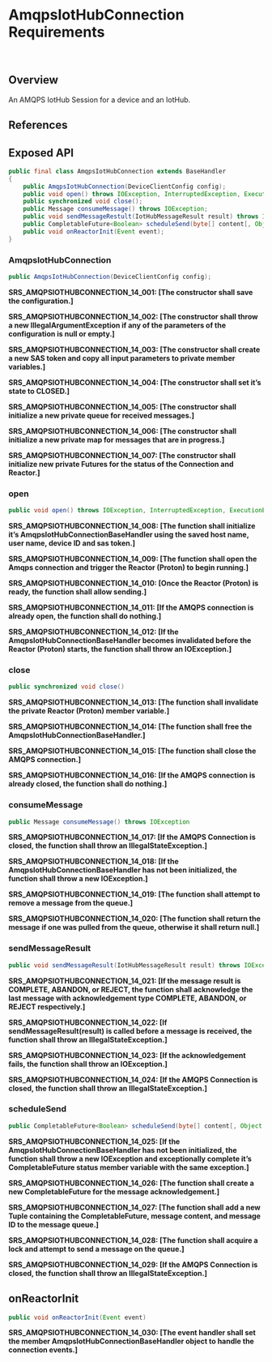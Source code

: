 # AmqpsIotHubConnection Requirements
 
## Overview

An AMQPS IotHub Session for a device and an IotHub.

## References

## Exposed API

```java
public final class AmqpsIotHubConnection extends BaseHandler
{
	public AmqpsIotHubConnection(DeviceClientConfig config);
	public void open() throws IOException, InterruptedException, ExecutionException;
	public synchronized void close();
	public Message consumeMessage() throws IOException;
	public void sendMessageRestult(IotHubMessageResult result) throws IOException;
	public CompletableFuture<Boolean> scheduleSend(byte[] content[, Object messageId);
	public void onReactorInit(Event event);
}
```


### AmqpsIotHubConnection

```java
public AmqpsIotHubConnection(DeviceClientConfig config);
```

**SRS_AMQPSIOTHUBCONNECTION_14_001: [**The constructor shall save the configuration.**]**

**SRS_AMQPSIOTHUBCONNECTION_14_002: [**The constructor shall throw a new IllegalArgumentException if any of the parameters of the configuration is null or empty.**]**

**SRS_AMQPSIOTHUBCONNECTION_14_003: [**The constructor shall create a new SAS token and copy all input parameters to private member variables.**]**

**SRS_AMQPSIOTHUBCONNECTION_14_004: [**The constructor shall set it’s state to CLOSED.**]**

**SRS_AMQPSIOTHUBCONNECTION_14_005: [**The constructor shall initialize a new private queue for received messages.**]**

**SRS_AMQPSIOTHUBCONNECTION_14_006: [**The constructor shall initialize a new private map for messages that are in progress.**]**

**SRS_AMQPSIOTHUBCONNECTION_14_007: [**The constructor shall initialize new private Futures for the status of the Connection and Reactor.**]**


### open

```java
public void open() throws IOException, InterruptedException, ExecutionException
```

**SRS_AMQPSIOTHUBCONNECTION_14_008: [**The function shall initialize it’s AmqpsIotHubConnectionBaseHandler using the saved host name, user name, device ID and sas token.**]**

**SRS_AMQPSIOTHUBCONNECTION_14_009: [**The function shall open the Amqps connection and trigger the Reactor (Proton) to begin running.**]**

**SRS_AMQPSIOTHUBCONNECTION_14_010: [**Once the Reactor (Proton) is ready, the function shall allow sending.**]**

**SRS_AMQPSIOTHUBCONNECTION_14_011: [**If the AMQPS connection is already open, the function shall do nothing.**]**

**SRS_AMQPSIOTHUBCONNECTION_14_012: [**If the AmqpsIotHubConnectionBaseHandler becomes invalidated before the Reactor (Proton) starts, the function shall throw an IOException.**]**


### close

```java
public synchronized void close()
```

**SRS_AMQPSIOTHUBCONNECTION_14_013: [**The function shall invalidate the private Reactor (Proton) member variable.**]**

**SRS_AMQPSIOTHUBCONNECTION_14_014: [**The function shall free the AmqpsIotHubConnectionBaseHandler.**]**

**SRS_AMQPSIOTHUBCONNECTION_14_015: [**The function shall close the AMQPS connection.**]**

**SRS_AMQPSIOTHUBCONNECTION_14_016: [**If the AMQPS connection is already closed, the function shall do nothing.**]**


### consumeMessage

```java
public Message consumeMessage() throws IOException
```

**SRS_AMQPSIOTHUBCONNECTION_14_017: [**If the AMQPS Connection is closed, the function shall throw an IllegalStateException.**]**

**SRS_AMQPSIOTHUBCONNECTION_14_018: [**If the AmqpsIotHubConnectionBaseHandler has not been initialized, the function shall throw a new IOException.**]**

**SRS_AMQPSIOTHUBCONNECTION_14_019: [**The function shall attempt to remove a message from the queue.**]**

**SRS_AMQPSIOTHUBCONNECTION_14_020: [**The function shall return the message if one was pulled from the queue, otherwise it shall return null.**]**


### sendMessageResult

```java
public void sendMessageResult(IotHubMessageResult result) throws IOException
```

**SRS_AMQPSIOTHUBCONNECTION_14_021: [**If the message result is COMPLETE, ABANDON, or REJECT, the function shall acknowledge the last message with acknowledgement type COMPLETE, ABANDON, or REJECT respectively.**]**

**SRS_AMQPSIOTHUBCONNECTION_14_022: [**If sendMessageResult(result) is called before a message is received, the function shall throw an IllegalStateException.**]**

**SRS_AMQPSIOTHUBCONNECTION_14_023: [**If the acknowledgement fails, the function shall throw an IOException.**]**

**SRS_AMQPSIOTHUBCONNECTION_14_024: [**If the AMQPS Connection is closed, the function shall throw an IllegalStateException.**]**


### scheduleSend

```java
public CompletableFuture<Boolean> scheduleSend(byte[] content[, Object messageId) throws IOException
```

**SRS_AMQPSIOTHUBCONNECTION_14_025: [**If the AmqpsIotHubConnectionBaseHandler has not been initialized, the function shall throw a new IOException and exceptionally complete it’s CompletableFuture status member variable with the same exception.**]**

**SRS_AMQPSIOTHUBCONNECTION_14_026: [**The function shall create a new CompletableFuture for the message acknowledgement.**]**

**SRS_AMQPSIOTHUBCONNECTION_14_027: [**The function shall add a new Tuple containing the CompletableFuture, message content, and message ID to the message queue.**]**

**SRS_AMQPSIOTHUBCONNECTION_14_028: [**The function shall acquire a lock and attempt to send a message on the queue.**]**

**SRS_AMQPSIOTHUBCONNECTION_14_029: [**If the AMQPS Connection is closed, the function shall throw an IllegalStateException.**]**


## onReactorInit

```java
public void onReactorInit(Event event)
```

**SRS_AMQPSIOTHUBCONNECTION_14_030: [**The event handler shall set the member AmqpsIotHubConnectionBaseHandler object to handle the connection events.**]**